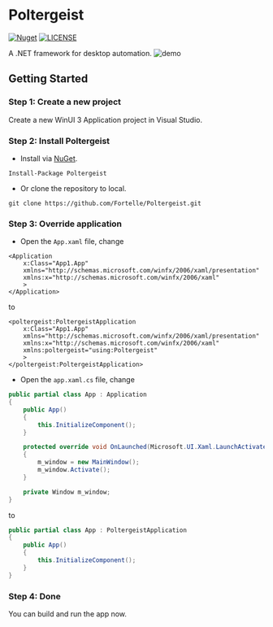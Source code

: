 # Poltergeist
[![Nuget](https://img.shields.io/nuget/v/Poltergeist?style=flat)](https://www.nuget.org/packages/Poltergeist)
[![LICENSE](https://img.shields.io/github/license/fortelle/poltergeist?style=flat)](https://github.com/fortelle/poltergeist/blob/master/LICENSE.txt)

A .NET framework for desktop automation.
![demo](https://github.com/Fortelle/Poltergeist/assets/38492315/8da6043a-1bdd-4052-8d76-a9dcdf50d424)

## Getting Started
### Step 1: Create a new project
Create a new WinUI 3 Application project in Visual Studio.
### Step 2: Install Poltergeist
- Install via [NuGet](https://www.nuget.org/packages/Poltergeist).
```
Install-Package Poltergeist
```
- Or clone the repository to local.
```
git clone https://github.com/Fortelle/Poltergeist.git
```
### Step 3: Override application
- Open the `App.xaml` file, change
``` xaml
<Application
    x:Class="App1.App"
    xmlns="http://schemas.microsoft.com/winfx/2006/xaml/presentation"
    xmlns:x="http://schemas.microsoft.com/winfx/2006/xaml"
    >
</Application>
```
 to
``` xaml
<poltergeist:PoltergeistApplication
    x:Class="App1.App"
    xmlns="http://schemas.microsoft.com/winfx/2006/xaml/presentation"
    xmlns:x="http://schemas.microsoft.com/winfx/2006/xaml"
    xmlns:poltergeist="using:Poltergeist"
    >
</poltergeist:PoltergeistApplication>
```

- Open the `app.xaml.cs` file, change
``` cs
public partial class App : Application
{
    public App()
    {
        this.InitializeComponent();
    }

    protected override void OnLaunched(Microsoft.UI.Xaml.LaunchActivatedEventArgs args)
    {
        m_window = new MainWindow();
        m_window.Activate();
    }

    private Window m_window;
}
```
 to
``` cs
public partial class App : PoltergeistApplication
{
    public App()
    {
        this.InitializeComponent();
    }
}
```
### Step 4: Done
You can build and run the app now.

